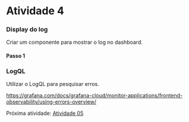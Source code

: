 # Atividade 4

### Display do log

Criar um componente para mostrar o log no dashboard.

#### Passo 1


### LogQL

Utilizar o LogQL para pesquisar erros.

https://grafana.com/docs/grafana-cloud/monitor-applications/frontend-observability/using-errors-overview/

Próxima atividade: [Atividade 05](05-atividade.md)